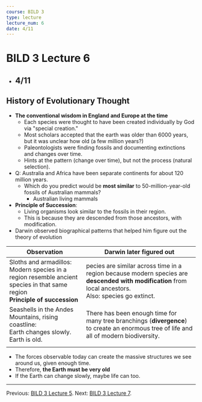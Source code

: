 ```yaml
---
course: BILD 3
type: lecture
lecture_num: 6
date: 4/11
---
```


# BILD 3 Lecture 6
- ## 4/11

## History of Evolutionary Thought

- **The conventional wisdom in England and Europe at the time**
	- Each species were thought to have been created individually by God via "special creation."
	- Most scholars accepted that the earth was older than 6000 years, but it was unclear how old (a few million years?)
	- Paleontologists were finding fossils and documenting extinctions and changes over time.
	- Hints at the pattern (change over time), but not the process (natural selection).
- Q: Australia and Africa have been separate continents for about 120 million years.
	- Which do you predict would be **most similar** to 50-million-year-old fossils of Australian mammals?
		- Australian living mammals
- **Principle of Succession**:
	- Living organisms look similar to the fossils in their region.
	- This is because they are descended from those ancestors, with modification.
- Darwin observed biographical patterns that helped him figure out the theory of evolution

| Observation                                                                                                                      | Darwin later figured out                                                                                                                                 |
| -------------------------------------------------------------------------------------------------------------------------------- | -------------------------------------------------------------------------------------------------------------------------------------------------------- |
| Sloths and armadillos:<br>Modern species in a region resemble ancient species in that same region<br>**Principle of succession** | pecies are similar across time in a region because modern species are **descended with modification** from local ancestors.<br>Also: species go extinct. |
| Seashells in the Andes Mountains, rising coastline:<br>Earth changes slowly.<br>Earth is old.                                    | There has been enough time for many tree branchings (**divergence**) to create an enormous tree of life and all of modern biodiversity.                  |
|                                                                                                                                  |                                                                                                                                                          |
- The forces observable today can create the massive structures we see around us, given enough time.
- Therefore, **the Earth must be very old**
- If the Earth can change slowly, maybe life can too.

---

Previous: [BILD 3 Lecture 5](BILD_1_LE_5.md).
Next: [BILD 3 Lecture 7](BILD_1_LE_7.md).